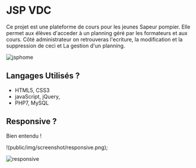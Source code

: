 # JSP VDC 

Ce projet est une plateforme de cours pour les jeunes Sapeur pompier.
Elle permet aux élèves d'acceder à un planning géré par les formateurs et aux cours.
Côté administrateur on retrouveras l'ecriture, la modification et la suppression de ceci et La gestion d'un planning.


![jsphome](https://user-images.githubusercontent.com/48591773/60975356-279d0080-a32c-11e9-8984-80ac2673036b.png)


## Langages Utilisés ?

* HTML5, CSS3
* javaScript, jQuery,
* PHP7, MySQL


## Responsive ?

Bien entendu !

!(public/img/screenshot/responsive.png);

![responsive](https://user-images.githubusercontent.com/48591773/60975434-4b604680-a32c-11e9-9121-feafa19e9022.png)

